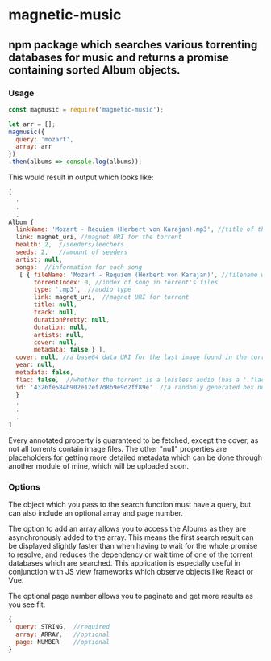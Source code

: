 # magnetic-music
npm package  which searches various torrenting databases for music and returns a promise containing sorted Album objects.
---

### Usage
```javascript
const magmusic = require('magnetic-music');

let arr = [];
magmusic({
  query: 'mozart',
  array: arr
})
.then(albums => console.log(albums));
```

This would result in output which looks like:
```javascript
[
  .
  .
  .
Album {
  linkName: 'Mozart - Requiem (Herbert von Karajan).mp3', //title of the torrent
  link: magnet_uri, //magnet URI for the torrent
  health: 2,  //seeders/leechers
  seeds: 2,   //amount of seeders
  artist: null,
  songs:  //information for each song
   [ { fileName: 'Mozart - Requiem (Herbert von Karajan)', //filename without extension
       torrentIndex: 0, //index of song in torrent's files
       type: '.mp3',  //audio type
       link: magnet_uri,  //magnet URI for torrent
       title: null,
       track: null,
       durationPretty: null,
       duration: null,
       artists: null,
       cover: null,
       metadata: false } ],
  cover: null, //a base64 data URI for the last image found in the torrent (otherwise null)
  year: null,
  metadata: false,
  flac: false,  //whether the torrent is a lossless audio (has a '.flac' extension)
  id: '4326fe584b902e12ef7d8b9e9d2ff89e'  //a randomly generated hex number for IDing this object
  }
  .
  .
  .
]
```
Every annotated property is guaranteed to be fetched, except the cover, as not all torrents contain image files. The other "null" properties are placeholders for getting more detailed metadata which can be done through another module of mine, which will be uploaded soon.

### Options
The object which you pass to the search function must have a query, but can also include an optional array and page number. 

The option to add an array allows you to access the Albums as they are asynchronously added to the array. This means the first search result can be displayed slightly faster than when having to wait for the whole promise to resolve, and reduces the dependency or wait time of one of the torrent databases which are searched. This application is especially useful in conjunction with JS view frameworks which observe objects like React or Vue.

The optional page number allows you to paginate and get more results as you see fit.


```javascript
{
  query: STRING,  //required
  array: ARRAY,   //optional
  page: NUMBER    //optional
}
```